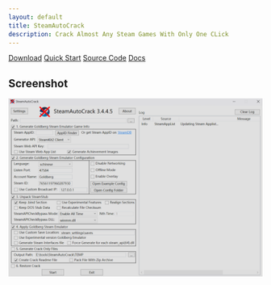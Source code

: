 ```yaml
---
layout: default
title: SteamAutoCrack
description: Crack Almost Any Steam Games With Only One CLick
---
```


<a href="https://github.com/SteamAutoCracks/Steam-auto-crack/releases/latest" class="btn btn-primary">Download</a>
<a href="/docs/QuickStart" class="btn btn-info">Quick Start</a>
<a href="https://github.com/SteamAutoCracks/SteamAutoCrack" class="btn btn-secondary">Source Code</a>
<a href="/docs/" class="btn btn-outline">Docs</a>

<h2>Screenshot</h2>

<a href="/assets/img/program.png">
  <img src="/assets/img/program.png" alt="program">
</a>